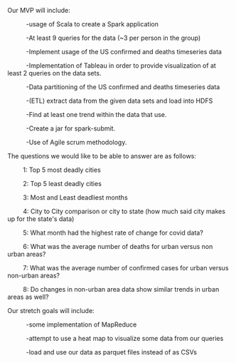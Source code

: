 Our MVP will include: 

      -usage of Scala to create a Spark application
      
      -At least 9 queries for the data (~3 per person in the group)
      
      -Implement usage of the US confirmed and deaths timeseries data 
      
      -Implementation of Tableau in order to provide visualization of at least 2 queries on the data sets. 
      
      -Data partitioning of the US confirmed and deaths timeseries data
      
      -(ETL) extract data from the given data sets and load into HDFS
      
      -Find at least one trend within the data that use. 
      
      -Create a jar for spark-submit. 
      
      -Use of Agile scrum methodology. 

The questions we would like to be able to answer are as follows:

     1: Top 5 most deadly cities 
     
     2: Top 5 least deadly cities
     
     3: Most and Least deadliest months 
     
     4: City to City comparison or city to state (how much said city makes up for the state's data) 
     
     5: What month had the highest rate of change for covid data?
     
     6: What was the average number of deaths for urban versus non urban areas?
     
     7: What was the average number of confirmed cases for urban versus non-urban areas?
     
     8: Do changes in non-urban area data show similar trends in urban areas as well? 
 

Our stretch goals will include:

      -some implementation of MapReduce
      
      -attempt to use a heat map to visualize some data from our queries 
      
      -load and use our data as parquet files instead of as CSVs 
      
